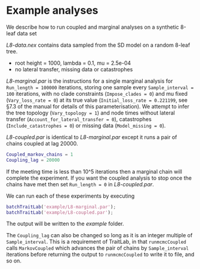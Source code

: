 # Example analyses

We describe how to run coupled and marginal analyses on a synthetic 8-leaf data set

_L8-data.nex_ contains data sampled from the SD model on a random 8-leaf tree.

* root height = 1000, lambda = 0.1, mu = 2.5e-04
* no lateral transfer, missing data or catastrophes

_L8-marginal.par_ is the instructions for a single marginal analysis for `Run_length = 100000` iterations, storing one sample every `Sample_interval = 100` iterations, with no clade constraints (`Impose_clades = 0`) and mu fixed (`Vary_loss_rate = 0`) at its true value (`Initial_loss_rate = 0.221199`, see §7.3 of the manual for details of this parameterisation). We attempt to infer the tree topology (`Vary_topology = 1`) and node times without lateral transfer (`Account_for_lateral_transfer = 0`), catastrophes (`Include_catastrophes = 0`) or missing data  (`Model_missing = 0`).

_L8-coupled.par_ is identical to _L8-marginal.par_ except it runs a pair of chains coupled at lag 20000.
```matlab
Coupled_markov_chains = 1
Coupling_lag = 20000
```
If the meeting time is less than 10^5 iterations then a marginal chain will complete the experiment. If you want the coupled analysis to stop once the chains have met then set `Run_length = 0` in _L8-coupled.par_.


We can run each of these experiments by executing
```matlab
batchTraitLab('example/L8-marginal.par');
batchTraitLab('example/L8-coupled.par');
```
The output will be written to the _example_ folder.

The `Coupling_lag` can also be changed so long as it is an integer multiple of `Sample_interval`. This is a requirement of TraitLab, in that `runmcmcCoupled` calls `MarkovCoupled` which advances the pair of chains by `Sample_interval` iterations before returning the output to `runmcmcCoupled` to write it to file, and so on.
